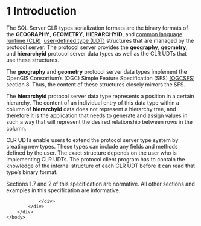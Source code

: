 <html dir="LTR" xmlns:mshelp="http://msdn.microsoft.com/mshelp" xmlns:ddue="http://ddue.schemas.microsoft.com/authoring/2003/5" xmlns:xlink="http://www.w3.org/1999/xlink" xmlns:tool="http://www.microsoft.com/tooltip">
    <head>
        <meta http-equiv="Content-Type" content="text/html; CHARSET=utf-8"></meta>
        <meta name="save" content="history"></meta>
        <title>1 Introduction</title>
        <xml>
            <mshelp:toctitle title="1 Introduction"></mshelp:toctitle>
            <mshelp:rltitle title="[MS-SSCLRT]: Introduction"></mshelp:rltitle>
            <mshelp:keyword index="A" term="d507092f-0dd2-4d4d-a5a6-310f9be8939d"></mshelp:keyword>
            <mshelp:attr name="DCSext.ContentType" value="open specification"></mshelp:attr>
            <mshelp:attr name="AssetID" value="d507092f-0dd2-4d4d-a5a6-310f9be8939d"></mshelp:attr>
            <mshelp:attr name="TopicType" value="kbRef"></mshelp:attr>
            <mshelp:attr name="DCSext.Title" value="[MS-SSCLRT]: Introduction" />
        </xml>
    </head>
    <body>
        <div id="header">
            <h1 class="heading">1 Introduction</h1>
        </div>
        <div id="mainSection">
            <div id="mainBody">
                <div id="allHistory" class="saveHistory"></div>
                <div id="sectionSection0" class="section" name="collapseableSection">
                    

<p>The SQL Server CLR types serialization formats are the
binary formats of the <b>GEOGRAPHY</b>, <b>GEOMETRY</b>, <b>HIERARCHYID</b>,
and <a href="c2758e90-461c-4ce7-bf21-5012ed874080.html#gt_854253ea-e95f-40bb-9e99-cf5b1298db20">common language runtime
(CLR)</a>  <a href="c2758e90-461c-4ce7-bf21-5012ed874080.html#gt_10a36f2b-2a1d-4d7f-b57d-261afca73727">user-defined type
(UDT)</a> structures that are managed by the protocol server. The protocol
server provides the <b>geography</b>, <b>geometry</b>, and <b>hierarchyid</b>
protocol server data types as well as the CLR UDTs that use these structures.</p>

<p>The <b>geography</b> and <b>geometry</b> protocol server
data types implement the OpenGIS Consortium’s (OGC) Simple Feature
Specification (SFS) <a href="https://go.microsoft.com/fwlink/?LinkId=148015">[OGCSFS]</a>
section 8. Thus, the content of these structures closely mirrors the SFS.</p>

<p>The <b>hierarchyid</b> protocol server data type represents
a position in a certain hierarchy. The content of an individual entry of this
data type within a column of <b>hierarchyid</b> data does not represent a hierarchy
tree, and therefore it is the application that needs to generate and assign
values in such a way that will represent the desired relationship between rows
in the column.</p>

<p>CLR UDTs enable users to extend the protocol server type
system by creating new types. These types can include any fields and methods
defined by the user. The exact structure depends on the user who is
implementing CLR UDTs. The protocol client program has to contain the knowledge
of the internal structure of each CLR UDT before it can read that type’s binary
format.</p>

<p>Sections 1.7 and 2 of this specification are normative. All
other sections and examples in this specification are informative.</p>


                </div>
            </div>
        </div>
    </body>
</html>
